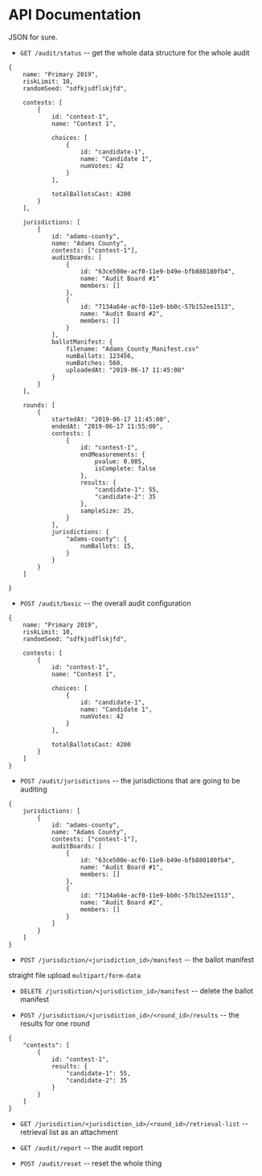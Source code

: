 # API Documentation

JSON for sure.

- `GET /audit/status` -- get the whole data structure for the whole audit

```
{
	name: "Primary 2019",
	riskLimit: 10,
	randomSeed: "sdfkjsdflskjfd",

	contests: [
	    {
			id: "contest-1",
			name: "Contest 1",
			
			choices: [
				{
					id: "candidate-1",
					name: "Candidate 1",
					numVotes: 42
				}
			],
			
			totalBallotsCast: 4200
		}
	],
	
	jurisdictions: [
		{
			id: "adams-county",
			name: "Adams County",
			contests: ["contest-1"],
			auditBoards: [
				{
					id: "63ce500e-acf0-11e9-b49e-bfb880180fb4",
					name: "Audit Board #1"
					members: []
				},
				{
					id: "7134a64e-acf0-11e9-bb0c-57b152ee1513",
					name: "Audit Board #2",
					members: []
				}
			],
			ballotManifest: {
				filename: "Adams_County_Manifest.csv"
				numBallots: 123456,
				numBatches: 560,
				uploadedAt: "2019-06-17 11:45:00"
			}
		}
	],
	
	rounds: [
		{
			startedAt: "2019-06-17 11:45:00",
			endedAt: "2019-06-17 11:55:00",
			contests: [
				{
					id: "contest-1",
					endMeasurements: {
						pvalue: 0.085,
						isComplete: false
					},
					results: {
						"candidate-1": 55,
						"candidate-2": 35
					},
					sampleSize: 25,
				}
			],
			jurisdictions: {
				"adams-county": {
					numBallots: 15,
				}
			}
		}
	]
		
}
```

- `POST /audit/basic` -- the overall audit configuration

```
{
	name: "Primary 2019",
	riskLimit: 10,
	randomSeed: "sdfkjsdflskjfd",

	contests: [
	    {
			id: "contest-1",
			name: "Contest 1",
			
			choices: [
				{
					id: "candidate-1",
					name: "Candidate 1",
					numVotes: 42
				}
			],
			
			totalBallotsCast: 4200
		}
	]
}
```


- `POST /audit/jurisdictions` -- the jurisdictions that are going to be auditing

```
{
	jurisdictions: [
		{
			id: "adams-county",
			name: "Adams County",
			contests: ["contest-1"],
			auditBoards: [
				{
					id: "63ce500e-acf0-11e9-b49e-bfb880180fb4",
					name: "Audit Board #1",
					members: []
				},
				{
					id: "7134a64e-acf0-11e9-bb0c-57b152ee1513",
					name: "Audit Board #2",					
					members: []
				}
			]
		}
	]
}
```

- `POST /jurisdiction/<jurisdiction_id>/manifest` -- the ballot manifest

straight file upload `multipart/form-data`


- `DELETE /jurisdiction/<jurisdiction_id>/manifest` -- delete the ballot manifest

- `POST /jurisdiction/<jurisdiction_id>/<round_id>/results` -- the results for one round

```
{
	"contests": [
		{
			id: "contest-1",
   			results: {
				"candidate-1": 55,
				"candidate-2": 35
			}
		}
	]
}
```

- `GET /jurisdiction/<jurisdiction_id>/<round_id>/retrieval-list` -- retrieval list as an attachment

- `GET /audit/report` -- the audit report

- `POST /audit/reset` -- reset the whole thing
